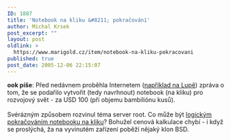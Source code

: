 ```yaml
---
ID: 1887
title: 'Notebook na kliku &#8211; pokračování'
author: Michal Krsek
post_excerpt: ""
layout: post
oldlink: >
  https://www.marigold.cz/item/notebook-na-kliku-pokracovani
published: true
post_date: 2005-12-06 22:15:07
---
```

<p><b>ook píše</b>: Před nedávnem proběhla Internetem (<a href="http://www.lupa.cz/clanky/notebook-na-kliku-8211-zmeni-svet/" >například na Lupě</a>)
zpráva o tom, že se podařilo vytvořit (tedy navrhnout) notebook (na
kliku) pro rozvojový svět - za USD 100 (při objemu bambiliónu kusů).<br />
<br />
Svérázným způsobem rozvinul téma server root. Co může být <a href="http://www.root.cz/clanky/komiks-pocitace-pro-chude/">logickým pokračováním notebooku na kliku</a>? Bohužel cenová kalkulace chybí - i když se proslýchá, ža na vyvinutém zařízení poběží nějaký klon BSD.<br />
</p>
